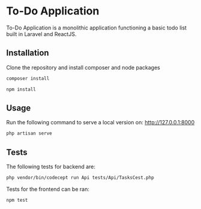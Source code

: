 # To-Do Application

To-Do Application is a monolithic application functioning a basic todo list built in Laravel and ReactJS.

## Installation

Clone the repository and install composer and node packages

```bash
composer install

npm install
```

## Usage

Run the following command to serve a local version on: http://127.0.0.1:8000
```bash
php artisan serve
```

## Tests

The following tests for backend are:
```bash
php vendor/bin/codecept run Api tests/Api/TasksCest.php
```

Tests for the frontend can be ran:
```bash
npm test
```
